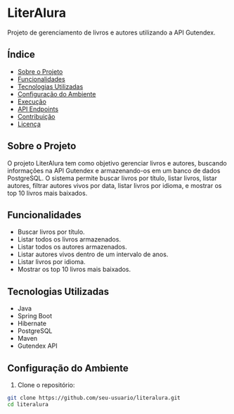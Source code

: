 # LiterAlura

Projeto de gerenciamento de livros e autores utilizando a API Gutendex.

## Índice

- [Sobre o Projeto](#sobre-o-projeto)
- [Funcionalidades](#funcionalidades)
- [Tecnologias Utilizadas](#tecnologias-utilizadas)
- [Configuração do Ambiente](#configuração-do-ambiente)
- [Execução](#execução)
- [API Endpoints](#api-endpoints)
- [Contribuição](#contribuição)
- [Licença](#licença)

## Sobre o Projeto

O projeto LiterAlura tem como objetivo gerenciar livros e autores, buscando informações na API Gutendex e armazenando-os em um banco de dados PostgreSQL. O sistema permite buscar livros por título, listar livros, listar autores, filtrar autores vivos por data, listar livros por idioma, e mostrar os top 10 livros mais baixados.

## Funcionalidades

- Buscar livros por título.
- Listar todos os livros armazenados.
- Listar todos os autores armazenados.
- Listar autores vivos dentro de um intervalo de anos.
- Listar livros por idioma.
- Mostrar os top 10 livros mais baixados.

## Tecnologias Utilizadas

- Java
- Spring Boot
- Hibernate
- PostgreSQL
- Maven
- Gutendex API

## Configuração do Ambiente

1. Clone o repositório:

```bash
git clone https://github.com/seu-usuario/literalura.git
cd literalura
